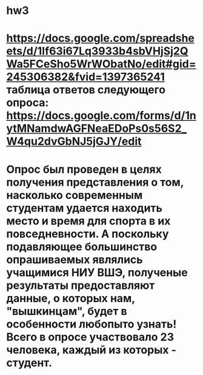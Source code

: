 # hw3
# https://docs.google.com/spreadsheets/d/1If63i67Lq3933b4sbVHjSj2QWa5FCeSho5WrWObatNo/edit#gid=245306382&fvid=1397365241 таблица ответов следующего опроса: https://docs.google.com/forms/d/1nytMNamdwAGFNeaEDoPs0s56S2_W4qu2dvGbNJ5jGJY/edit 
# Опрос был проведен в целях получения представления о том, насколько современным студентам удается находить место и время для спорта в их повседневности. А поскольку подавляющее большинство опрашиваемых являлись учащимися НИУ ВШЭ, полученые результаты предоставляют данные, о которых нам, "вышкинцам", будет в особенности любопыто узнать! Всего в опросе участвовало 23 человека, каждый из которых - студент.
